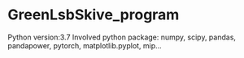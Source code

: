 # GreenLsbSkive_program

Python version:3.7
Involved python package: numpy, scipy, pandas, pandapower, pytorch, matplotlib.pyplot, mip...
